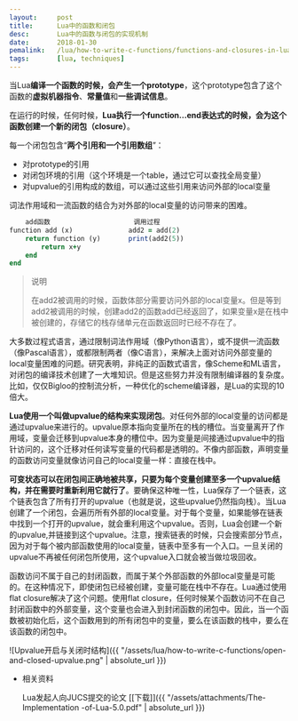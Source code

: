 ```yaml
---
layout:		post
title:		Lua中的函数和闭包
desc:		Lua中的函数与闭包的实现机制
date:		2018-01-30
pemalink:	/lua/how-to-write-c-functions/functions-and-closures-in-lua/
tags:		[lua, techniques]
---
```


当Lua**编译一个函数的时候，会产生一个prototype**，这个prototype包含了这个函数的**虚拟机器指令**、**常量值**和**一些调试信息**。

在运行的时候，任何时候，**Lua执行一个function…end表达式的时候，会为这个函数创建一个新的闭包（closure）**。

每一个闭包包含“**两个引用和一个引用数组**”：

 - 对prototype的引用
 - 对闭包环境的引用（这个环境是一个table，通过它可以查找全局变量）
 - 对upvalue的引用构成的数组，可以通过这些引用来访问外部的local变量

词法作用域和一流函数的结合为对外部的local变量的访问带来的困难。

```ruby
    add函数                     调用过程
function add (x)              add2 = add(2)
    return function (y)       print(add2(5))
        return x+y
    end
end
```
> 说明
>
> 在add2被调用的时候，函数体部分需要访问外部的local变量x。但是等到add2被调用的时候，创建add2的函数add已经返回了，如果变量x是在栈中被创建的，存储它的栈存储单元在函数返回时已经不存在了。

大多数过程式语言，通过限制词法作用域（像Python语言），或不提供一流函数（像Pascal语言），或都限制两者（像C语言），来解决上面对访问外部变量的local变量困难的问题。研究表明，非纯正的函数式语言，像Scheme和ML语言，对闭包的编译技术创建了一大堆知识。但是这些努力并没有限制编译器的复杂度。比如，仅仅Bigloo的控制流分析，一种优化的scheme编译器，是Lua的实现的10倍大。

**Lua使用一个叫做upvalue的结构来实现闭包**。对任何外部的local变量的访问都是通过upvalue来进行的。upvalue原本指向变量所在的栈的槽位。当变量离开了作用域，变量会迁移到upvalue本身的槽位中。因为变量是间接通过upvalue中的指针访问的，这个迁移对任何读写变量的代码都是透明的。不像内部函数，声明变量的函数访问变量就像访问自己的local变量一样：直接在栈中。

**可变状态可以在闭包间正确地被共享，只要为每个变量创建至多一个upvalue结构，并在需要时重新利用它就行了**。要确保这种唯一性，Lua保存了一个链表，这个链表包含了所有打开的upvalue（也就是说，这些upvalue仍然指向栈）。当Lua创建了一个闭包，会遍历所有外部的local变量。对于每个变量，如果能够在链表中找到一个打开的upvalue，就会重利用这个upvalue。否则，Lua会创建一个新的upvalue,并链接到这个upvalue。注意，搜索链表的时候，只会搜索部分节点，因为对于每个被内部函数使用的local变量，链表中至多有一个入口。一旦关闭的upvalue不再被任何闭包所使用，这个upvalue入口就会被当做垃圾回收。

函数访问不属于自己的封闭函数，而属于某个外部函数的外部local变量是可能的。在这种情况下，即使闭包已经被创建，变量可能在栈中不存在。Lua通过使用flat closure解决了这个问题。使用flat closure，任何时候某个函数访问不在自己封闭函数中的外部变量，这个变量也会进入到封闭函数的闭包中。因此，当一个函数被初始化后，这个函数用到的所有闭包中的变量，要么在该函数的栈中，要么在该函数的闭包中。

![Upvalue开启与关闭时结构]({{ "/assets/lua/how-to-write-c-functions/open-and-closed-upvalue.png" | absolute_url }})

- 相关资料

	Lua发起人向JUCS提交的论文 [[下载]]({{ "/assets/attachments/The-Implementation -of-Lua-5.0.pdf" | absolute_url }})


